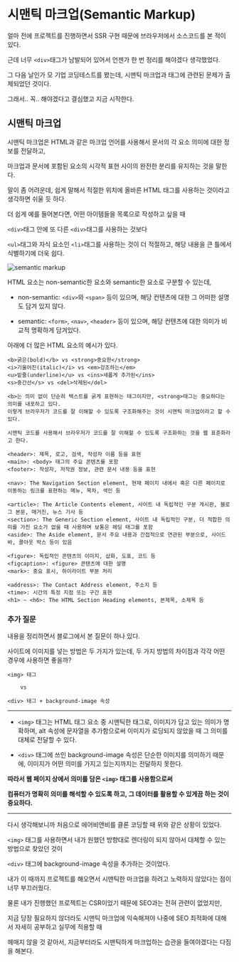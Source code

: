# 시맨틱 마크업(Semantic Markup)

얼마 전에 프로젝트를 진행하면서 SSR 구현 때문에 브라우저에서 소스코드를 본 적이 있다.

근데 너무 `<div>`태그가 남발되어 있어서 언젠가 한 번 정리를 해야겠다 생각했었다.

그 다음 날인가 모 기업 코딩테스트를 봤는데, 시맨틱 마크업과 태그에 관련된 문제가 출제되었던 것이다.

그래서.. 꼭.. 해야겠다고 결심했고 지금 시작한다.

## 시맨틱 마크업

시맨틱 마크업은 HTML과 같은 마크업 언어를 사용해서 문서의 각 요소 의미에 대한 정보를 전달하고,

마크업과 문서에 포함된 요소의 시각적 표현 사이의 완전한 분리를 유지하는 것을 말한다.

말이 좀 어려운데, 쉽게 말해서 적절한 위치에 올바른 HTML 태그를 사용하는 것이라고 생각하면 쉬울 듯 하다.

더 쉽게 예를 들어본다면, 어떤 아이템들을 목록으로 작성하고 싶을 때

`<div>`태그 안에 또 다른 `<div>`태그를 사용하는 것보다

`<ul>`태그와 자식 요소인 `<li>`태그를 사용하는 것이 더 적절하고, 해당 내용을 큰 틀에서 식별하기에 더욱 쉽다.

<img src="https://postfiles.pstatic.net/MjAyMjA2MDlfOTkg/MDAxNjU0NzU5MTA5MTM1.CrF0MwfnwI-CuIcJHyLoOWeE03FTkXQH7rMdufe4C3og.6w7de4Xdpykz40BhhSzOvvmVsA7DhCVw4VCAe98kLaog.PNG.nodame3806/SE-864422ac-0c36-47b4-9b97-9811f9386369.png?type=w966" alt="semantic markup" />

HTML 요소는 non-semantic한 요소와 semantic한 요소로 구분할 수 있는데,

- non-semantic: `<div>`와 `<span>` 등이 있으며, 해당 컨텐츠에 대한 그 어떠한 설명도 담겨 있지 않다.

- semantic: `<form>`, `<nav>`, `<header>` 등이 있으며, 해당 컨텐츠에 대한 의미가 비교적 명확하게 담겨있다.

아래에 더 많은 HTML 요소의 예시가 있다.

```
<b>굵은(bold)</b> vs <strong>중요한</strong>
<i>기울어진(italic)</i> vs <em>강조하는</em>
<u>밑줄(underline)</u> vs <ins>새롭게 추가된</ins>
<s>중간선</s> vs <del>삭제된</del>

<b>는 의미 없이 단순히 텍스트를 굵게 표현하는 태그이지만, <strong>태그는 중요하다는 의미를 내포하고 있다.
이렇게 브라우저가 코드를 잘 이해할 수 있도록 구조화해주는 것이 시맨틱 마크업이라고 할 수 있다.

시맨틱 코드를 사용해서 브라우저가 코드를 잘 이해할 수 있도록 구조화하는 것을 웹 표준화라고 한다.

<header>: 제목, 로고, 검색, 작성자 이름 등을 표현
<main>: <body> 태그의 주요 콘텐츠를 포함
<footer>: 작성자, 저작권 정보, 관련 문서 내용 등을 표현

<nav>: The Navigation Section element, 현재 페이지 내에서 혹은 다른 페이지로 이동하는 링크를 표현하는 메뉴, 목차, 색인 등

<article>: The Article Contents element, 사이트 내 독립적인 구분 게시판, 블로그 본문, 매거진, 뉴스 기사 등
<section>: The Generic Section element, 사이트 내 독립적인 구분, 더 적합한 의미를 가진 요소가 없을 때 사용하며 보통은 헤딩 태그를 포함
<aside>: The Aside element, 문서 주요 내용과 간접적으로 연관된 부분으로, 사이드바, 콜아웃 박스 등이 있음

<figure>: 독립적인 콘텐츠의 이미지, 삽화, 도표, 코드 등
<figcaption>: <figure> 콘텐츠에 대한 설명
<mark>: 중요 표시, 하이라이트 부분 처리

<address>: The Contact Address element, 주소지 등
<time>: 시간의 특정 지점 또는 구간 표현
<h1> ~ <h6>: The HTML Section Heading elements, 본제목, 소제목 등
```

### 추가 질문

내용을 정리하면서 블로그에서 본 질문이 하나 있다.

사이트에 이미지를 넣는 방법은 두 가지가 있는데, 두 가지 방법의 차이점과 각각 어떤 경우에 사용하면 좋을까?

```
<img> 태그

    vs

<div> 태그 + background-image 속성
```

<hr />

- `<img>` 태그는 HTML 태그 요소 중 시맨틱한 태그로, 이미지가 담고 있는 의미가 명확하며, alt 속성에 문자열을 추가함으로써 이미지가 로딩되지 않았을 때 그 의미를 대체로 전달할 수 있다.

- `<div>` 태그에 쓰인 background-image 속성은 단순한 이미지를 의미하기 때문에, 이미지가 어떤 의미를 가지고 있는지까지는 전달하지 못한다.

**따라서 웹 페이지 상에서 의미를 담은 `<img>` 태그를 사용함으로써**

**컴퓨터가 명확히 의미를 해석할 수 있도록 하고, 그 데이터를 활용할 수 있게끔 하는 것이 중요하다.**

<hr />

다시 생각해보니까 처음으로 에어비앤비를 클론 코딩할 때 위와 같은 상황이 있었다.

`<img>` 태그를 사용하면서 내가 원했던 방향대로 렌더링이 되지 않아서 대체할 수 있는 방법으로 찾았던 것이

`<div>` 태그에 background-image 속성을 추가하는 것이었다.

내가 이 때까지 프로젝트를 해오면서 시맨틱한 마크업을 하려고 노력하지 않았다는 점이 너무 부끄러웠다.

물론 내가 진행했던 프로젝트는 CSR이었기 때문에 SEO과는 전혀 관련이 없었지만,

지금 당장 필요하지 않더라도 시맨틱 마크업에 익숙해져야 나중에 SEO 최적화에 대해서 자세히 공부하고 실무에 적용할 때

헤매지 않을 것 같아서, 지금부터라도 시맨틱하게 마크업하는 습관을 들여야겠다는 다짐을 해본다.
